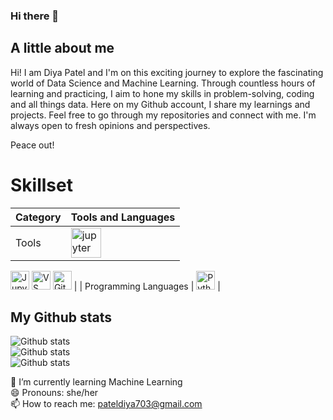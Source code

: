 ### Hi there 👋

## A little about me
Hi! I am Diya Patel and I'm on this exciting journey to explore the fascinating world of Data Science and Machine Learning. Through countless hours of learning and practicing, I aim to hone my skills in problem-solving, coding and all things data. Here on my Github account, I share my learnings and projects. Feel free to go through my repositories and connect with me. I'm always open to fresh opinions and perspectives.

Peace out!

# Skillset
| Category              | Tools and Languages                                  |
|-----------------------|------------------------------------------------------|
| Tools                 |<img width="48" height="48" src="https://img.icons8.com/fluency/48/jupyter.png" alt="jupyter"/>
<a href="https://jupyter.org/" target="_blank"><img src="https://example.com/jupyter-icon.png" alt="Jupyter" title="Jupyter" width="30"/></a> 
                          <a href="https://code.visualstudio.com/" target="_blank"><img src="https://example.com/vscode-icon.png" alt="VS Code" title="VS Code" width="30"/></a>                   <a href="https://git-scm.com/" target="_blank"><img src="https://example.com/git-icon.png" alt="Git" title="Git" width="30"/></a> |
| Programming Languages | <a href="https://www.python.org/" target="_blank"><img src="https://example.com/python-icon.png" alt="Python" title="Python" width="30"/></a> |


## My Github stats

![Github stats](https://github-readme-streak-stats.herokuapp.com/?user=diapatel)<Br>
![Github stats](https://github-readme-stats.vercel.app/api/top-langs/?username=diapatel)<Br>
![Github stats](https://github-readme-stats.vercel.app/api?username=diapatel)

🌱 I’m currently learning Machine Learning<Br>
😄 Pronouns: she/her<br>
📫 How to reach me: pateldiya703@gmail.com
<!--
**diapatel/diapatel** is a ✨ _special_ ✨ repository because its `README.md` (this file) appears on your GitHub profile.




Here are some ideas to get you started:

- 🔭 I’m currently working on ...
- 
- 👯 I’m looking to collaborate on ...
- 🤔 I’m looking for help with ...
- 💬 Ask me about ...


- ⚡ Fun fact: ...
-->
